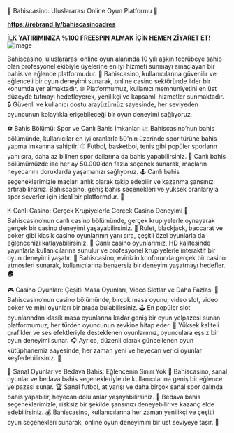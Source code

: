 🌟 Bahiscasino: Uluslararası Online Oyun Platformu 🌟

**https://rebrand.ly/bahiscasinoadres**

**İLK YATIRIMINIZA %100 FREESPIN ALMAK İÇİN HEMEN ZİYARET ET!**
![image](https://github.com/user-attachments/assets/b807317b-ef99-4e3f-ab8a-9a72adf99e41)

Bahiscasino, uluslararası online oyun alanında 10 yılı aşkın tecrübeye sahip olan profesyonel ekibiyle üyelerine en iyi hizmeti sunmayı amaçlayan bir bahis ve eğlence platformudur. 🎰 Bahiscasino, kullanıcılarına güvenilir ve eğlenceli bir oyun deneyimi sunarak, online casino sektöründe lider bir konumda yer almaktadır. 🌐 Platformumuz, kullanıcı memnuniyetini en üst düzeyde tutmayı hedefleyerek, yenilikçi ve kapsamlı hizmetler sunmaktadır. 🔒 Güvenli ve kullanıcı dostu arayüzümüz sayesinde, her seviyeden oyuncunun kolaylıkla erişebileceği bir oyun deneyimi sağlıyoruz.

⚽ Bahis Bölümü: Spor ve Canlı Bahis İmkanları 📈
Bahiscasino’nun bahis bölümünde, kullanıcılar en iyi oranlarla 50'nin üzerinde spor türüne bahis yapma imkanına sahiptir. ⚾ Futbol, basketbol, tenis gibi popüler sporların yanı sıra, daha az bilinen spor dallarına da bahis yapabilirsiniz. 🏀 Canlı bahis bölümümüzde ise her ay 50.000’den fazla seçenek sunarak, maçların heyecanını doruklarda yaşamanızı sağlıyoruz. 🕹️ Canlı bahis seçeneklerimizle maçları anlık olarak takip edebilir ve kazanma şansınızı artırabilirsiniz. Bahiscasino, geniş bahis seçenekleri ve yüksek oranlarıyla spor severler için ideal bir platformdur. 🏅

🃏 Canlı Casino: Gerçek Krupiyelerle Gerçek Casino Deneyimi 🎴
Bahiscasino’nun canlı casino bölümünde, gerçek krupiyelerle oynayarak gerçek bir casino deneyimi yaşayabilirsiniz. 🎲 Rulet, blackjack, baccarat ve poker gibi klasik casino oyunlarının yanı sıra, çeşitli özel oyunlarla da eğlencenizi katlayabilirsiniz. 🎰 Canlı casino oyunlarımız, HD kalitesinde yayınlarla kullanıcılarına sunulur ve profesyonel krupiyelerle interaktif bir oyun deneyimi yaşatır. 🥳 Bahiscasino, evinizin konforunda gerçek bir casino atmosferi sunarak, kullanıcılarına benzersiz bir deneyim yaşatmayı hedefler. 🏠

🎮 Casino Oyunları: Çeşitli Masa Oyunları, Video Slotlar ve Daha Fazlası 🎲
Bahiscasino’nun casino bölümünde, birçok masa oyunu, video slot, video poker ve mini oyunları bir arada bulabilirsiniz. 🕹️ En popüler slot oyunlarından klasik masa oyunlarına kadar geniş bir oyun yelpazesi sunan platformumuz, her türden oyuncunun zevkine hitap eder. 🎨 Yüksek kaliteli grafikler ve ses efektleriyle desteklenen oyunlarımız, oyunculara eşsiz bir oyun deneyimi sunar. 🎧 Ayrıca, düzenli olarak güncellenen oyun kütüphanemiz sayesinde, her zaman yeni ve heyecan verici oyunlar keşfedebilirsiniz. 🔄

🏇 Sanal Oyunlar ve Bedava Bahis: Eğlencenin Sınırı Yok 🎉
Bahiscasino, sanal oyunlar ve bedava bahis seçenekleriyle de kullanıcılarına geniş bir eğlence yelpazesi sunar. 🏆 Sanal futbol, at yarışı ve daha birçok sanal spor dalında bahis yapabilir, heyecan dolu anlar yaşayabilirsiniz. 🐎 Bedava bahis seçeneklerimizle, risksiz bir şekilde şansınızı deneyebilir ve kazanç elde edebilirsiniz. 💰 Bahiscasino, kullanıcılarına her zaman yenilikçi ve çeşitli oyun seçenekleri sunarak, online oyun deneyimini bir üst seviyeye taşır. 🚀
